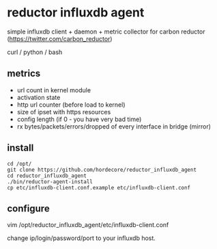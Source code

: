 # reductor influxdb agent

simple influxdb client + daemon + metric collector for carbon reductor (https://twitter.com/carbon_reductor)

curl / python / bash

## metrics

- url count in kernel module
- activation state
- http url counter (before load to kernel)
- size of ipset with https resources
- config length (if 0 - you have very bad time)
- rx bytes/packets/errors/dropped of every interface in bridge (mirror) 

## install

    cd /opt/
    git clone https://github.com/hordecore/reductor_influxdb_agent
    cd reductor_influxdb_agent
    ./bin/reductor-agent-install
    cp etc/influxdb-client.conf.example etc/influxdb-client.conf

## configure

vim /opt/reductor_influxdb_agent/etc/influxdb-client.conf

change ip/login/password/port to your influxdb host.
